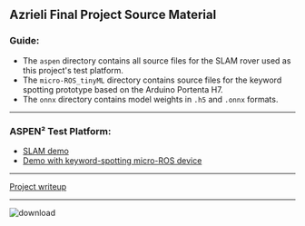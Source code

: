 ## Azrieli Final Project Source Material

### Guide:
- The `aspen` directory contains all source files for the SLAM rover used as this project's test platform. 
- The `micro-ROS_tinyML` directory contains source files for the keyword spotting prototype based on the Arduino Portenta H7.
- The `onnx` directory contains model weights in `.h5` and `.onnx` formats.

---

### ASPEN² Test Platform:
- [SLAM demo](https://youtu.be/fOD0L45CnAc) 
- [Demo with keyword-spotting micro-ROS device](https://youtu.be/1v_o8LwYt4c)

---

[Project writeup](https://docs.google.com/document/d/18fcC0F6s9dK_Nw3wXSUpunC9aEudNSBHCnLDHP9-yec/edit?usp=sharing) 

---

![download](https://github.com/avibrown/aspen/assets/63222803/cf0cdcb8-db01-4035-bba4-f17c462bd191)

